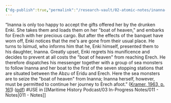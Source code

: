 ```yaml
---
{"dg-publish":true,"permalink":"/research-vault/02-atomic-notes/inanna-myth-of-the-boat-of-heaven-and-the-voyage-and-sea-monsters/"}
---
```


“Inanna is only too happy to accept the gifts offered her by the drunken Enki. She takes them and loads them on her "boat of heaven," and embarks for Erech with her precious cargo. But after the effects of the banquet have worn off, Enki notices that the me's are gone from their usual place. He turns to Isimud, who informs him that he, Enki himself, presented them to his daughter, Inanna. Greatly upset, Enki regrets his munificence and decides to prevent at all costs the "boat of heaven" from reaching Erech. He therefore dispatches his messenger together with a group of sea monsters to follow Inanna and her boat to the first of the seven stopping stations that are situated between the Abzu of Eridu and Erech. Here the sea monsters are to seize the "boat of heaven" from Inanna; Inanna herself, however, must be permitted to continue her journey to Erech afoot.” ([Kramer, 1963, p. 161](zotero://select/library/items/TI24BNVH)) ([pdf](zotero://open-pdf/library/items/EY8R4485?page=161&annotation=YKF72GZD)) #USE in [[Maritime History Podcast/03 In-Progress Notes/011 - Notes\|011 - Notes]]
